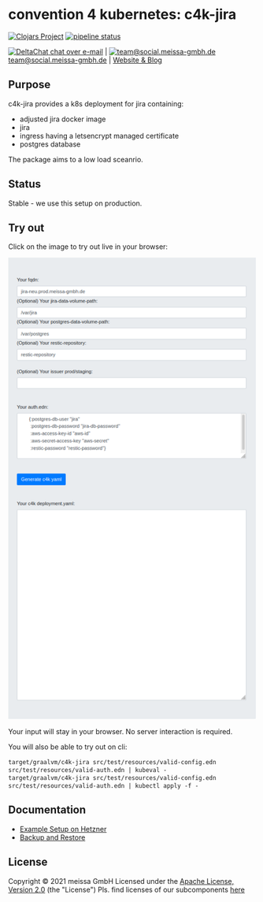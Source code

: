 # convention 4 kubernetes: c4k-jira
[![Clojars Project](https://img.shields.io/clojars/v/org.domaindrivenarchitecture/c4k-jira.svg)](https://clojars.org/org.domaindrivenarchitecture/c4k-jira) [![pipeline status](https://gitlab.com/domaindrivenarchitecture/c4k-jira/badges/master/pipeline.svg)](https://gitlab.com/domaindrivenarchitecture/c4k-jira/-/commits/main) 

[<img src="https://domaindrivenarchitecture.org/img/delta-chat.svg" width=20 alt="DeltaChat"> chat over e-mail](mailto:buero@meissa-gmbh.de?subject=community-chat) | [<img src="https://meissa-gmbh.de/img/community/Mastodon_Logotype.svg" width=20 alt="team@social.meissa-gmbh.de"> team@social.meissa-gmbh.de](https://social.meissa-gmbh.de/@team) | [Website & Blog](https://domaindrivenarchitecture.org)

## Purpose

c4k-jira provides a k8s deployment for jira containing:
* adjusted jira docker image
* jira
* ingress having a letsencrypt managed certificate
* postgres database

The package aims to a low load sceanrio.

## Status

Stable - we use this setup on production.

## Try out

Click on the image to try out live in your browser:

[![Try it out](doc/tryItOut.png "Try out yourself")](https://domaindrivenarchitecture.org/pages/dda-provision/c4k-jira/)

Your input will stay in your browser. No server interaction is required.

You will also be able to try out on cli:
```
target/graalvm/c4k-jira src/test/resources/valid-config.edn src/test/resources/valid-auth.edn | kubeval -
target/graalvm/c4k-jira src/test/resources/valid-config.edn src/test/resources/valid-auth.edn | kubectl apply -f -
```

## Documentation
* [Example Setup on Hetzner](doc/SetupOnHetzner.md)
* [Backup and Restore](doc/BackupAndRestore.md)

## License

Copyright © 2021 meissa GmbH
Licensed under the [Apache License, Version 2.0](LICENSE) (the "License")
Pls. find licenses of our subcomponents [here](doc/SUBCOMPONENT_LICENSE)